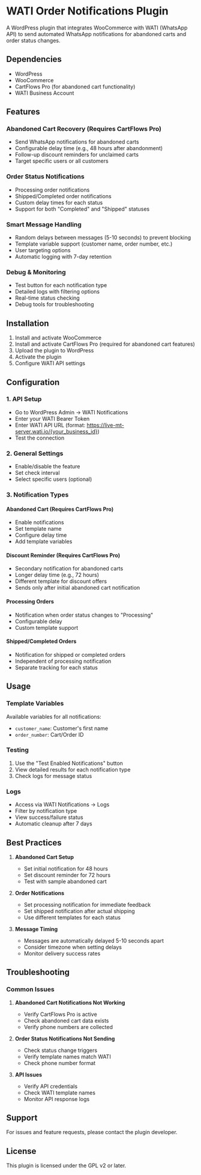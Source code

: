 # WATI Order Notifications Plugin

A WordPress plugin that integrates WooCommerce with WATI (WhatsApp API) to send automated WhatsApp notifications for abandoned carts and order status changes.

## Dependencies

- WordPress
- WooCommerce
- CartFlows Pro (for abandoned cart functionality)
- WATI Business Account

## Features

### Abandoned Cart Recovery (Requires CartFlows Pro)
- Send WhatsApp notifications for abandoned carts
- Configurable delay time (e.g., 48 hours after abandonment)
- Follow-up discount reminders for unclaimed carts
- Target specific users or all customers

### Order Status Notifications
- Processing order notifications
- Shipped/Completed order notifications
- Custom delay times for each status
- Support for both "Completed" and "Shipped" statuses

### Smart Message Handling
- Random delays between messages (5-10 seconds) to prevent blocking
- Template variable support (customer name, order number, etc.)
- User targeting options
- Automatic logging with 7-day retention

### Debug & Monitoring
- Test button for each notification type
- Detailed logs with filtering options
- Real-time status checking
- Debug tools for troubleshooting

## Installation

1. Install and activate WooCommerce
2. Install and activate CartFlows Pro (required for abandoned cart features)
3. Upload the plugin to WordPress
4. Activate the plugin
5. Configure WATI API settings

## Configuration

### 1. API Setup
- Go to WordPress Admin → WATI Notifications
- Enter your WATI Bearer Token
- Enter WATI API URL (format: https://live-mt-server.wati.io/{your_business_id})
- Test the connection

### 2. General Settings
- Enable/disable the feature
- Set check interval
- Select specific users (optional)

### 3. Notification Types

#### Abandoned Cart (Requires CartFlows Pro)
- Enable notifications
- Set template name
- Configure delay time
- Add template variables

#### Discount Reminder (Requires CartFlows Pro)
- Secondary notification for abandoned carts
- Longer delay time (e.g., 72 hours)
- Different template for discount offers
- Sends only after initial abandoned cart notification

#### Processing Orders
- Notification when order status changes to "Processing"
- Configurable delay
- Custom template support

#### Shipped/Completed Orders
- Notification for shipped or completed orders
- Independent of processing notification
- Separate tracking for each status

## Usage

### Template Variables
Available variables for all notifications:
- `customer_name`: Customer's first name
- `order_number`: Cart/Order ID

### Testing
1. Use the "Test Enabled Notifications" button
2. View detailed results for each notification type
3. Check logs for message status

### Logs
- Access via WATI Notifications → Logs
- Filter by notification type
- View success/failure status
- Automatic cleanup after 7 days

## Best Practices

1. **Abandoned Cart Setup**
   - Set initial notification for 48 hours
   - Set discount reminder for 72 hours
   - Test with sample abandoned cart

2. **Order Notifications**
   - Set processing notification for immediate feedback
   - Set shipped notification after actual shipping
   - Use different templates for each status

3. **Message Timing**
   - Messages are automatically delayed 5-10 seconds apart
   - Consider timezone when setting delays
   - Monitor delivery success rates

## Troubleshooting

### Common Issues

1. **Abandoned Cart Notifications Not Working**
   - Verify CartFlows Pro is active
   - Check abandoned cart data exists
   - Verify phone numbers are collected

2. **Order Status Notifications Not Sending**
   - Check status change triggers
   - Verify template names match WATI
   - Check phone number format

3. **API Issues**
   - Verify API credentials
   - Check WATI template names
   - Monitor API response logs

## Support

For issues and feature requests, please contact the plugin developer.

## License

This plugin is licensed under the GPL v2 or later.
